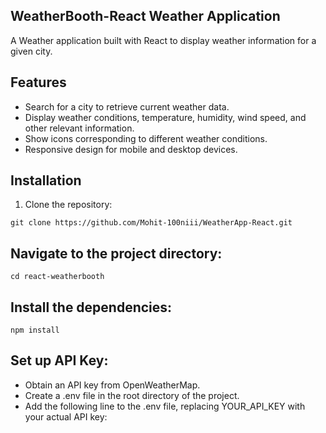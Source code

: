 ## WeatherBooth-React Weather Application
A Weather application built with React to display weather information for a given city.

## Features

- Search for a city to retrieve current weather data.
- Display weather conditions, temperature, humidity, wind speed, and other relevant information.
- Show icons corresponding to different weather conditions.
- Responsive design for mobile and desktop devices.

## Installation

1. Clone the repository:

 ```
git clone https://github.com/Mohit-100niii/WeatherApp-React.git
```

## Navigate to the project directory:
```
cd react-weatherbooth
```

## Install the dependencies:
```
npm install
```

## Set up API Key:
- Obtain an API key from OpenWeatherMap.
- Create a .env file in the root directory of the project.
- Add the following line to the .env file, replacing YOUR_API_KEY with your actual API key:



